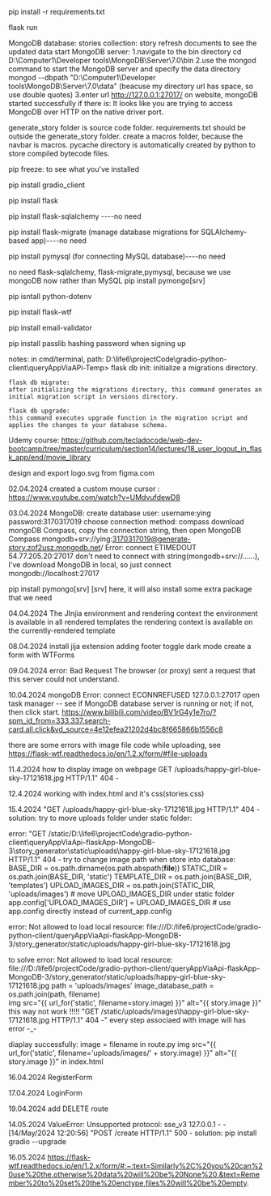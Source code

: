 pip install -r requirements.txt

flask run

MongoDB
database: stories
collection: story
refresh documents to see the updated data
start MongoDB server:
1.navigate to the bin directory 
cd D:\Computer1\Developer tools\MongoDB\Server\7.0\bin
2.use the mongod command to start the MongoDB server and specify the data directory
mongod --dbpath "D:\Computer1\Developer tools\MongoDB\Server\7.0\data"
(beacuse my directory url has space, so use double quotes)
3.enter url http://127.0.0.1:27017/ on website, mongoDB started successfully if there is: It looks like you are trying to access MongoDB over HTTP on the native driver port.


generate_story folder is source code folder.
requirements.txt should be outside the generate_story folder.
create a macros folder, because the navbar is macros.
pycache directory is automatically created by python to store compiled bytecode files.


pip freeze: to see what you've installed

pip install gradio_client

pip install flask

pip install flask-sqlalchemy ----no need

pip install flask-migrate  (manage database migrations for SQLAlchemy-based app)----no need 

pip install pymysql (for connecting MySQL database)----no need

no need flask-sqlalchemy, flask-migrate,pymysql, because we use mongoDB now rather than MySQL
pip install pymongo[srv]

pip isntall python-dotenv

pip install flask-wtf

pip install email-validator

pip install passlib
hashing password when signing up




notes: 
in cmd/terminal, path: D:\life6\projectCode\gradio-python-client\queryAppViaAPi-Temp>
    flask db init: 
    initialize a migrations directory.

    flask db migrate: 
    after initializing the migrations directory, this command generates an initial migration script in versions directory.

    flask db upgrade: 
    this command executes upgrade function in the migration script and applies the changes to your database schema. 



Udemy course: 
https://github.com/tecladocode/web-dev-bootcamp/tree/master/curriculum/section14/lectures/18_user_logout_in_flask_app/end/movie_library

design and export logo.svg from figma.com

02.04.2024
created a custom mouse cursor : https://www.youtube.com/watch?v=UMdvufdewD8 

03.04.2024
MongoDB:
create database user: username:ying password:3170317019
choose connection method: compass
download mongoDB Compass, copy the connection string, then open MongoDB Compass
mongodb+srv://ying:3170317019@generate-story.zof2usz.mongodb.net/
Error: connect ETIMEDOUT 54.77.205.20:27017
don't need to connect with string(mongodb+srv://......), I've download MongoDB in local, so just connect mongodb://localhost:27017

pip install pymongo[srv]
[srv] here, it will also install some extra package that we need 


04.04.2024
The JInjia environment and rendering context
the environment is available in all rendered templates
the rendering context is available on the currently-rendered template

08.04.2024
install jija extension
adding footer
toggle dark mode
create a form with WTForms

09.04.2024
error: 
Bad Request
The browser (or proxy) sent a request that this server could not understand.

10.04.2024
mongoDB Error: connect ECONNREFUSED 127.0.0.1:27017
open task manager -- see if MongoDB database server is running or not; if not, then click start.
https://www.bilibili.com/video/BV1rG4y1e7ro/?spm_id_from=333.337.search-card.all.click&vd_source=4e12efea21202d4bc8f665866b1556c8 

there are some errors with image file code while uploading, see
https://flask-wtf.readthedocs.io/en/1.2.x/form/#file-uploads

11.4.2024
how to display image on webpage
GET /uploads/happy-girl-blue-sky-17121618.jpg HTTP/1.1" 404 -

12.4.2024
working with index.html and it's css(stories.css)

15.4.2024
"GET /uploads/happy-girl-blue-sky-17121618.jpg HTTP/1.1" 404 -
solution: try to move uploads folder under static folder: 

error: 
"GET /static/D:\\life6\\projectCode\\gradio-python-client\\queryAppViaApi-flaskApp-MongoDB-3\\story_generator\\static\\uploads\\happy-girl-blue-sky-17121618.jpg HTTP/1.1" 404 -
try to change image path when store into database:
    BASE_DIR = os.path.dirname(os.path.abspath(__file__))
    STATIC_DIR = os.path.join(BASE_DIR, 'static')
    TEMPLATE_DIR = os.path.join(BASE_DIR, 'templates')
    UPLOAD_IMAGES_DIR = os.path.join(STATIC_DIR, 'uploads/images') # move UPLOAD_IMAGES_DIR under static folder
    app.config['UPLOAD_IMAGES_DIR'] = UPLOAD_IMAGES_DIR # use app.config directly instead of current_app.config


error: Not allowed to load local resource: file:///D:/life6/projectCode/gradio-python-client/queryAppViaApi-flaskApp-MongoDB-3/story_generator/static/uploads/happy-girl-blue-sky-17121618.jpg

to solve error: Not allowed to load local resource: file:///D:/life6/projectCode/gradio-python-client/queryAppViaApi-flaskApp-MongoDB-3/story_generator/static/uploads/happy-girl-blue-sky-17121618.jpg
    path = 'uploads/images'
    image_database_path = os.path.join(path, filename)   
    img src="{{ url_for('static', filename=story.image) }}" alt="{{ story.image }}"
this way not work !!!!! "GET /static/uploads/images\\happy-girl-blue-sky-17121618.jpg HTTP/1.1" 404 -"
every step associaed with image will has error -_-

diaplay successfully:
image = filename in route.py
img src="{{ url_for('static', filename='uploads/images/' + story.image) }}" alt="{{ story.image }}" in index.html

16.04.2024
RegisterForm

17.04.2024
LoginForm

19.04.2024
add DELETE route

14.05.2024
ValueError: Unsupported protocol: sse_v3
127.0.0.1 - - [14/May/2024 12:20:56] "POST /create HTTP/1.1" 500 -
solution: pip install gradio --upgrade

16.05.2024
https://flask-wtf.readthedocs.io/en/1.2.x/form/#:~:text=Similarly%2C%20you%20can%20use%20the,otherwise%20data%20will%20be%20None%20.&text=Remember%20to%20set%20the%20enctype,files%20will%20be%20empty.




